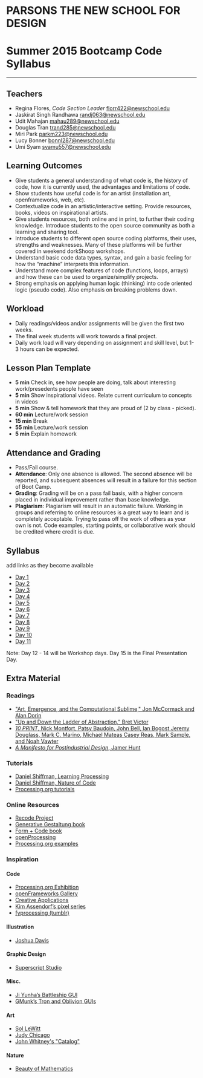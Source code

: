 # PARSONS THE NEW SCHOOL FOR DESIGN
# Summer 2015 Bootcamp Code Syllabus
-------------------------------------------------------------------

## Teachers

* Regina Flores, *Code Section Leader* <florr422@newschool.edu>
* Jaskirat Singh Randhawa <randj063@newschool.edu> 
* Udit Mahajan <mahau289@newschool.edu>
* Douglas Tran <trand285@newschool.edu>
* Miri Park <parkm223@newschool.edu>
* Lucy Bonner <bonnl287@newschool.edu>
* Umi Syam <syamu557@newschool.edu>

## Learning Outcomes
* Give students a general understanding of what code is, the history of code, how it is currently used, the advantages and limitations of code.
* Show students how useful code is for an artist (installation art, openframeworks, web, etc).
* Contextualize code in an artistic/interactive setting. Provide resources, books, videos on inspirational artists.
* Give students resources, both online and in print, to further their coding knowledge.  Introduce students to the open source community as both a learning and sharing tool.
* Introduce students to different open source coding platforms, their uses, strengths and weaknesses. Many of these platforms will be further covered in weekend dorkShoop workshops.
* Understand basic code data types, syntax, and gain a basic feeling for how the “machine” interprets this information.
* Understand more complex features of code (functions, loops, arrays) and how these can be used to organize/simplify projects.
* Strong emphasis on applying human logic (thinking) into code oriented logic (pseudo code). Also emphasis on breaking problems down.

## Workload
* Daily readings/videos and/or assignments will be given the first two weeks.
* The final week students will work towards a final project.
* Daily work load will vary depending on assignment and skill level, but 1-3 hours can be expected.

## Lesson Plan Template
* **5 min** Check in, see how people are doing, talk about interesting work/presedents people have seen
* **5 min** Show inspirational videos. Relate current curriculum to concepts in videos
* **5 min** Show & tell homework that they are proud of (2 by class - picked).
* **60 min** Lecture/work session
* **15 min** Break
* **55 min** Lecture/work session
* **5 min** Explain homework

## Attendance and Grading
* Pass/Fail course.
* **Attendance**: Only one absence is allowed. The second absence will be reported, and
subsequent absences will result in a failure for this section of Boot Camp.
* **Grading**: Grading will be on a pass fail basis, with a higher concern placed in individual
improvement rather than base knowledge.
* **Plagiarism**: Plagiarism will result in an automatic failure. Working in groups and referring to online resources is a great way to learn and is completely acceptable. Trying to pass off the work of others as your own is not. Code examples, starting points, or collaborative work should be credited where credit is due.

## Syllabus

add links as they become available

* [Day 1](https://github.com/reginaflores/MFADT_bootcamp_2015/tree/master/day_01)
* [Day 2](https://github.com/reginaflores/MFADT_bootcamp_2015/tree/master/day_02)
* [Day 3](https://github.com/reginaflores/MFADT_bootcamp_2015/tree/master/day_03)
* [Day 4](https://github.com/reginaflores/MFADT_bootcamp_2015/tree/master/day_04)
* [Day 5](https://github.com/reginaflores/MFADT_bootcamp_2015/tree/master/day_05)
* [Day 6](https://github.com/reginaflores/MFADT_bootcamp_2015/tree/master/day_06)
* [Day 7](https://github.com/reginaflores/MFADT_bootcamp_2015/tree/master/day_07)
* [Day 8](https://github.com/reginaflores/MFADT_bootcamp_2015/tree/master/day_08)
* [Day 9](https://github.com/reginaflores/MFADT_bootcamp_2015/tree/master/day_09)
* [Day 10](https://github.com/reginaflores/MFADT_bootcamp_2015/tree/master/day_10)
* [Day 11](https://github.com/reginaflores/MFADT_bootcamp_2015/tree/master/day_11)

Note: Day 12 - 14 will be Workshop days. Day 15 is the Final Presentation Day.

## Extra Material
### Readings
* ["Art, Emergence, and the Computational Sublime," Jon McCormack and Alan Dorin](http://www.csse.monash.edu.au/~jonmc/research/Papers/art-2it.pdf?q=emergence)
* ["Up and Down the Ladder of Abstraction," Bret Victor](http://worrydream.com/LadderOfAbstraction/)
* [*10 PRINT*, Nick Montfort, Patsy Baudoin, John Bell, Ian Bogost
Jeremy Douglass, Mark C. Marino, Michael Mateas
Casey Reas, Mark Sample, and Noah Vawter](http://10print.org/)
* [*A Manifesto for Postindustrial Design*, Jamer Hunt](http://dcrit.sva.edu/view/readingroom/a-manifesto-for-postindustrial-design/)

### Tutorials
* [Daniel Shiffman, Learning Processing](http://www.learningprocessing.com)
* [Daniel Shiffman, Nature of Code](http://natureofcode.com/book)
* [Processing.org tutorials](http://processing.org/tutorials)

### Online Resources
* [Recode Project](http://recodeproject.com)
* [Generative Gestaltung book](http://www.generative-gestaltung.de/code)
* [Form + Code book](http://formandcode.com/code-examples)
* [openProcessing](http://openprocessing.org)
* [Processing.org examples](http://processing.org/examples/)

### Inspiration
#### Code
* [Processing.org Exhibition](http://processing.org/exhibition)
* [openFrameworks Gallery](http://openframeworks.cc/gallery)
* [Creative Applications](http://www.creativeapplications.net)
* [Kim Assendorf’s pixel series](http://kimasendorf.com/)
* [fyprocessing (tumblr)](http://fyprocessing.tumblr.com)

#### Illustration
* [Joshua Davis](http://www.joshuadavis.com)

#### Graphic Design
* [Superscript Studio](http://www.super-script.com/v2/fr/super/page/projets/design-graphique/nuits-sonores-2013108)

#### Misc.
* [Ji Yunha’s Battleship GUI](http://jiyunha.com/Battleship)
* [GMunk’s Tron and Oblivion GUIs](http://work.gmunk.com/)

#### Art
* [Sol LeWitt](http://en.wikipedia.org/wiki/Sol_LeWitt)
* [Judy Chicago](http://www.judychicago.com/gallery.php?name=Minimal+Works+Gallery)
* [John Whitney's "Catalog"](https://www.youtube.com/watch?v=TbV7loKp69s)

#### Nature
* [Beauty of Mathematics](https://vimeo.com/77330591)
